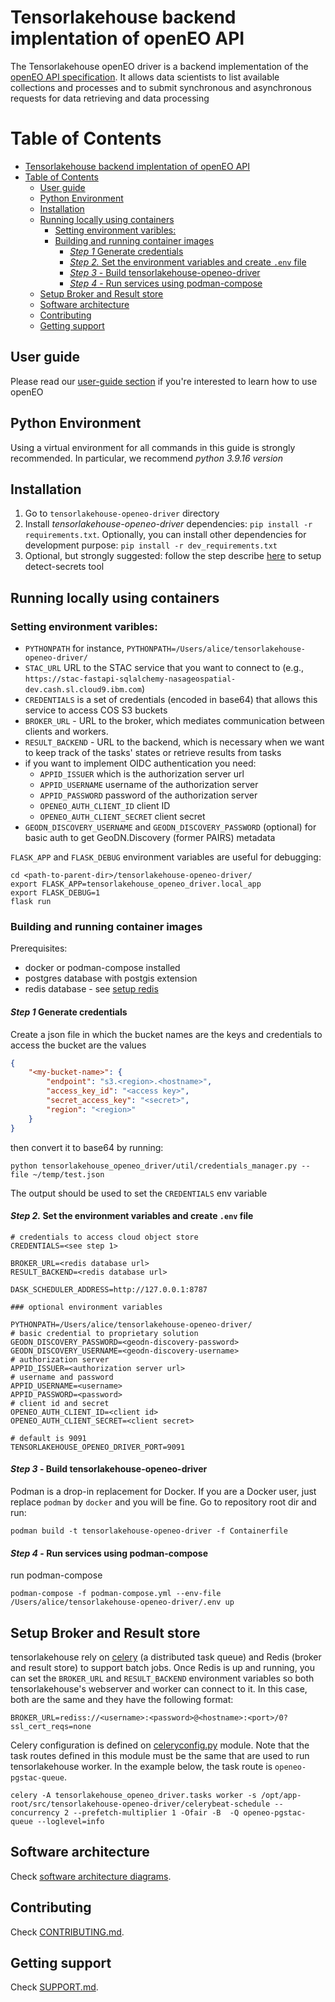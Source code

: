 # Tensorlakehouse backend implentation of openEO API

The Tensorlakehouse openEO driver is a backend implementation of the [openEO API specification](https://openeo.org/documentation/1.0/developers/api/reference.html). It allows data scientists to list available collections and processes and to submit synchronous and asynchronous requests for data retrieving and data processing

# Table of Contents
- [Tensorlakehouse backend implentation of openEO API](#tensorlakehouse-backend-implentation-of-openeo-api)
- [Table of Contents](#table-of-contents)
  - [User guide](#user-guide)
  - [Python Environment](#python-environment)
  - [Installation](#installation)
  - [Running locally using containers](#running-locally-using-containers)
    - [Setting environment varibles:](#setting-environment-varibles)
    - [Building and running container images](#building-and-running-container-images)
      - [*Step 1* Generate credentials](#step-1-generate-credentials)
      - [*Step 2.* Set the environment variables and create  `.env` file](#step-2-set-the-environment-variables-and-create--env-file)
      - [*Step 3* - Build tensorlakehouse-openeo-driver](#step-3---build-tensorlakehouse-openeo-driver)
      - [*Step 4* - Run services using podman-compose](#step-4---run-services-using-podman-compose)
  - [Setup Broker and Result store](#setup-broker-and-result-store)
  - [Software architecture](#software-architecture)
  - [Contributing](#contributing)
  - [Getting support](#getting-support)

## User guide

Please read our [user-guide section](./docs/userguide.md) if you're interested to learn how to use openEO

## Python Environment

Using a virtual environment for all commands in this guide is strongly recommended. In particular, we recommend *python 3.9.16 version*

## Installation

1. Go to `tensorlakehouse-openeo-driver` directory
2. Install *tensorlakehouse-openeo-driver* dependencies: `pip install -r requirements.txt`. Optionally, you can install other dependencies for development purpose: `pip install -r dev_requirements.txt`
3. Optional, but strongly suggested: follow the step describe [here](https://github.com/ibm/detect-secrets) to setup detect-secrets tool

## Running locally using containers

### Setting environment varibles:

 - `PYTHONPATH` for instance, `PYTHONPATH=/Users/alice/tensorlakehouse-openeo-driver/`
 - `STAC_URL` URL to the STAC service that you want to connect to (e.g., `https://stac-fastapi-sqlalchemy-nasageospatial-dev.cash.sl.cloud9.ibm.com`)
 - `CREDENTIALS` is a set of credentials (encoded in base64) that allows this service to access COS S3 buckets
 - `BROKER_URL` - URL to the broker, which mediates communication between clients and workers.
 - `RESULT_BACKEND` - URL to the backend, which is necessary when we want to keep track of the tasks' states or retrieve results from tasks
 - if you want to implement OIDC authentication you need:
   - `APPID_ISSUER`  which is the authorization server url
   - `APPID_USERNAME` username of the authorization server
   - `APPID_PASSWORD` password of the authorization server
   - `OPENEO_AUTH_CLIENT_ID`  client ID
   - `OPENEO_AUTH_CLIENT_SECRET` client secret
 - `GEODN_DISCOVERY_USERNAME` and `GEODN_DISCOVERY_PASSWORD` (optional) for basic auth to get GeoDN.Discovery (former PAIRS) metadata

`FLASK_APP` and `FLASK_DEBUG` environment variables are useful for debugging:

```shell
cd <path-to-parent-dir>/tensorlakehouse-openeo-driver/
export FLASK_APP=tensorlakehouse_openeo_driver.local_app
export FLASK_DEBUG=1
flask run
```

### Building and running container images

Prerequisites: 
- docker or podman-compose installed
- postgres database with postgis extension 
- redis database - see [setup redis](#setup-redis)


#### *Step 1* Generate credentials

Create a json file in which the bucket names are the keys and credentials to access the bucket are the values
```json
{
    "<my-bucket-name>": {
        "endpoint": "s3.<region>.<hostname>",
        "access_key_id": "<access key>",
        "secret_access_key": "<secret>",
        "region": "<region>"
    }
}
```
then convert it to base64 by running:
```shell
python tensorlakehouse_openeo_driver/util/credentials_manager.py --file ~/temp/test.json
```
The output should be used to set the `CREDENTIALS` env variable

#### *Step 2.* Set the environment variables and create  `.env` file
```
# credentials to access cloud object store 
CREDENTIALS=<see step 1>

BROKER_URL=<redis database url>
RESULT_BACKEND=<redis database url>

DASK_SCHEDULER_ADDRESS=http://127.0.0.1:8787

### optional environment variables

PYTHONPATH=/Users/alice/tensorlakehouse-openeo-driver/
# basic credential to proprietary solution
GEODN_DISCOVERY_PASSWORD=<geodn-discovery-password>
GEODN_DISCOVERY_USERNAME=<geodn-discovery-username>
# authorization server
APPID_ISSUER=<authorization server url>
# username and password
APPID_USERNAME=<username>
APPID_PASSWORD=<password>
# client id and secret
OPENEO_AUTH_CLIENT_ID=<client id>
OPENEO_AUTH_CLIENT_SECRET=<client secret>

# default is 9091
TENSORLAKEHOUSE_OPENEO_DRIVER_PORT=9091

```

#### *Step 3* - Build tensorlakehouse-openeo-driver

Podman is a drop-in replacement for Docker. If you are a Docker user, just replace `podman` by `docker` and you will be fine. Go to repository root dir and run:
```shell
podman build -t tensorlakehouse-openeo-driver -f Containerfile
```


#### *Step 4* - Run services using podman-compose

 
run podman-compose 

```shell
podman-compose -f podman-compose.yml --env-file /Users/alice/tensorlakehouse-openeo-driver/.env up
```

## Setup Broker and Result store

tensorlakehouse rely on [celery](https://docs.celeryq.dev/en/stable/getting-started/introduction.html) (a distributed task queue) and Redis (broker and result store) to support batch jobs. Once Redis is up and running, you can set the `BROKER_URL` and `RESULT_BACKEND` environment variables so both tensorlakehouse's webserver and worker can connect to it. In this case, both are the same and they have the following format:

```
BROKER_URL=rediss://<username>:<password>@<hostname>:<port>/0?ssl_cert_reqs=none
```

Celery configuration is defined on [celeryconfig.py](./tensorlakehouse_openeo_driver/celeryconfig.py) module. Note that the task routes defined in this module must be the same that are used to run tensorlakehouse worker. In the example below, the task route is `openeo-pgstac-queue`.

```
celery -A tensorlakehouse_openeo_driver.tasks worker -s /opt/app-root/src/tensorlakehouse-openeo-driver/celerybeat-schedule --concurrency 2 --prefetch-multiplier 1 -Ofair -B  -Q openeo-pgstac-queue --loglevel=info
```

## Software architecture

Check [software architecture diagrams](./docs/software-arch.md).

## Contributing

Check [CONTRIBUTING.md](.github/CONTRIBUTING.md).

## Getting support

Check [SUPPORT.md](.github/SUPPORT.md).


